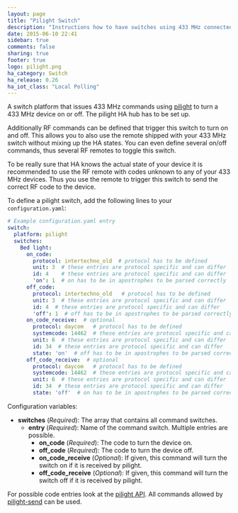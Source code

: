 ```yaml
---
layout: page
title: "Pilight Switch"
description: "Instructions how to have switches using 433 MHz connected to a computer running pilight."
date: 2015-06-10 22:41
sidebar: true
comments: false
sharing: true
footer: true
logo: pilight.png
ha_category: Switch
ha_release: 0.26
ha_iot_class: "Local Polling"
---
```



A switch platform that issues 433 MHz commands using [pilight](https://www.pilight.org/) to turn a 433 MHz device on or off. The pilight HA hub has to be set up.

Additionally RF commands can be defined that trigger this switch to turn on and off. This allows you to also use the remote shipped with your 433 MHz switch without mixing up the HA states. You can even define several on/off commands, thus several RF remotes to toggle this switch.

To be really sure that HA knows the actual state of your device it is recommended to use the RF remote with codes unknown to any of your 433 MHz devices. Thus you use the remote to trigger this switch to send the correct RF code to the device.

To define a pilight switch, add the following lines to your `configuration.yaml`:

```yaml
# Example configuration.yaml entry
switch:
  platform: pilight
  switches:
    Bed light:
      on_code:
        protocol: intertechno_old  # protocol has to be defined
        unit: 3  # these entries are protocol specific and can differ
        id: 4    # these entries are protocol specific and can differ
        'on': 1  # on has to be in apostrophes to be parsed correctly
      off_code:
        protocol: intertechno_old   # protocol has to be defined
        unit: 3  # these entries are protocol specific and can differ
        id: 4  # these entries are protocol specific and can differ
        'off': 1  # off has to be in apostrophes to be parsed correctly
      on_code_receive:  # optional
        protocol: daycom   # protocol has to be defined
        systemcode: 14462  # these entries are protocol specific and can differ
        unit: 6  # these entries are protocol specific and can differ
        id: 34  # these entries are protocol specific and can differ
        state: 'on'  # off has to be in apostrophes to be parsed correctly
      off_code_receive:  # optional
        protocol: daycom   # protocol has to be defined
        systemcode: 14462  # these entries are protocol specific and can differ
        unit: 6  # these entries are protocol specific and can differ
        id: 34  # these entries are protocol specific and can differ
        state: 'off'  # on has to be in apostrophes to be parsed correctly
```

Configuration variables:

- **switches** (*Required*): The array that contains all command switches.
  - **entry** (*Required*): Name of the command switch. Multiple entries are possible.
    - **on_code** (*Required*): The code to turn the device on.
    - **off_code** (*Required*): The code to turn the device off.
    - **on_code_receive** (*Optional*): If given, this command will turn the switch on if it is received by pilight.
    - **off_code_receive** (*Optional*): If given, this command will turn the switch off if it is received by pilight.

For possible code entries look at the [pilight API](https://www.pilight.org/development/api/). All commands allowed by [pilight-send](https://wiki.pilight.org/doku.php/psend) can be used.
